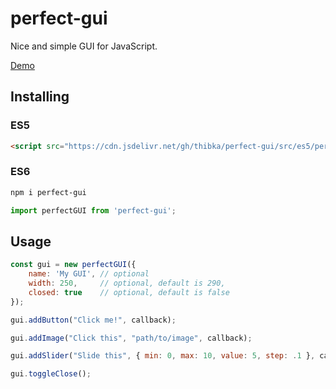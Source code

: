 # perfect-gui
Nice and simple GUI for JavaScript.

[Demo](https://thibka.github.io/perfect-gui/public/)

## Installing

### ES5
```html
<script src="https://cdn.jsdelivr.net/gh/thibka/perfect-gui/src/es5/perfect-gui-es5.min.js"></script>
```

### ES6
```bash
npm i perfect-gui
```

```javascript
import perfectGUI from 'perfect-gui';
```

## Usage

```javascript
const gui = new perfectGUI({
    name: 'My GUI', // optional
    width: 250,     // optional, default is 290,
    closed: true    // optional, default is false
});
```

```javascript
gui.addButton("Click me!", callback);

gui.addImage("Click this", "path/to/image", callback);

gui.addSlider("Slide this", { min: 0, max: 10, value: 5, step: .1 }, callback);

gui.toggleClose();

```